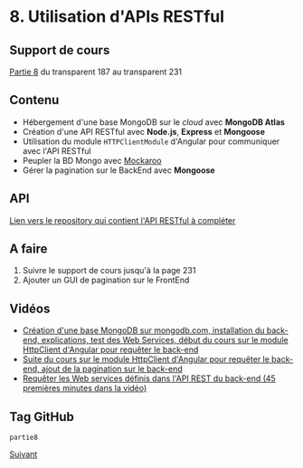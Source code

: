 # 8. Utilisation d'APIs RESTful

## Support de cours

[Partie 8](https://docs.google.com/presentation/d/1Z6-lyeMALH-pLg1pMFXzfJ8ZGz6TL3dYytved0445jc/edit?pli=1#slide=id.gaefed1c815_0_0) du transparent 187 au transparent 231

## Contenu

- Hébergement d'une base MongoDB sur le *cloud* avec **MongoDB Atlas**
- Création d'une API RESTful avec **Node.js**, **Express** et **Mongoose**
- Utilisation du module ``HTTPClientModule`` d'Angular pour communiquer avec l'API RESTful
- Peupler la BD Mongo avec [Mockaroo](https://www.mockaroo.com/)
- Gérer la pagination sur le BackEnd avec **Mongoose**

## API

[Lien vers le repository qui contient l'API RESTful à compléter]()

## A faire

1. Suivre le support de cours jusqu'à la page 231
2. Ajouter un GUI de pagination sur le FrontEnd

## Vidéos

- [Création d'une base MongoDB sur mongodb.com, installation du back-end, explications, test des Web Services, début du cours sur le module HttpClient d'Angular pour requêter le back-end](https://youtu.be/ivR5iX5HkUw?t=337)
- [Suite du cours sur le module HttpClient d'Angular pour requêter le back-end, ajout de la pagination sur le back-end](https://www.youtube.com/watch?v=MKlA3w0yBq0)
- [Requêter les Web services définis dans l'API REST du back-end (45 premières minutes dans la vidéo)](https://www.youtube.com/watch?v=MKlA3w0yBq0)

## Tag GitHub
`partie8`

[Suivant](Partie9.md)

